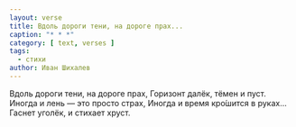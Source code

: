 ```yaml
---
layout: verse
title: Вдоль дороги тени, на дороге прах...
caption: "* * *"
category: [ text, verses ]
tags:
  - стихи
author: Иван Шихалев
---
```

Вдоль дороги тени, на дороге прах,
Горизонт далёк, тёмен и пуст.
Иногда и лень — это просто страх,
Иногда и время кро́шится в руках...
Гаснет уголёк, и стихает хруст.
